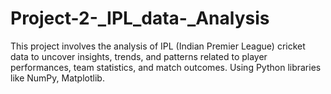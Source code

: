# Project-2-_IPL_data-_Analysis
This project involves the analysis of IPL (Indian Premier League) cricket data to uncover insights, trends, and patterns related to player performances, team statistics, and match outcomes. Using Python libraries like NumPy, Matplotlib.
